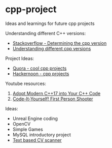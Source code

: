 # cpp-project
Ideas and learnings for future cpp projects

Understanding different C++ versions:
* [Stackoverflow - Determining the cpp version](https://stackoverflow.com/questions/2324658/how-to-determine-the-version-of-the-c-standard-used-by-the-compiler)
* [Understanding different cpp versions](https://www.tutorialspoint.com/Different-Cplusplus-Versions)

Project Ideas:
* [Quora - cool cpp projects](https://www.quora.com/What-are-some-cool-C++-programming-projects)
* [Hackernoon - cpp projects](https://hackernoon.com/how-to-improve-your-c-skills-from-awesome-projects-251b300ed5a1)

Youtube resources:
1. [Adopt Modern C++17 into Your C++ Code](https://www.youtube.com/watch?v=UsrHQAzSXkA&t=540s)
2. [Code-It-Yourself! First Person Shooter](https://www.youtube.com/watch?v=xW8skO7MFYw&t=1200s)

Ideas:
* Unreal Engine coding
* OpenCV
* Simple Games
* MySQL introductory project
* [Text based CV scanner](https://www.skyfilabs.com/blog/best-computer-vision-projects-for-engineering-students)